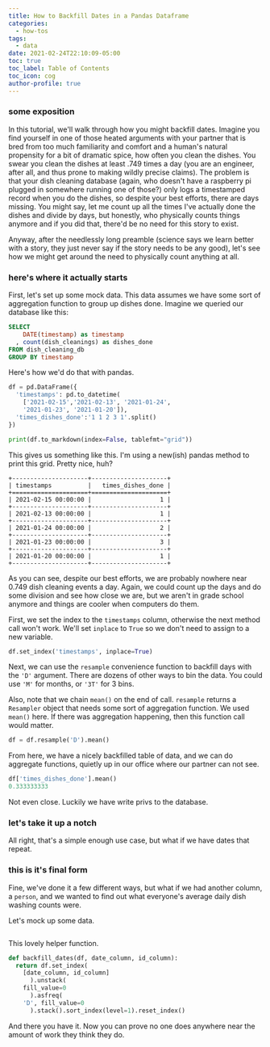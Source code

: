 ```yaml
---
title: How to Backfill Dates in a Pandas Dataframe
categories:
  - how-tos
tags:
  - data
date: 2021-02-24T22:10:09-05:00
toc: true
toc_label: Table of Contents
toc_icon: cog
author-profile: true
---
```

### some exposition
In this tutorial, we'll walk through how you might backfill dates. Imagine you find yourself in one of those heated arguments with your partner that is bred from too much familiarity and comfort and a human's natural propensity for a bit of dramatic spice, how often you clean the dishes. You swear you clean the dishes at least .749 times a day (you are an engineer, after all, and thus prone to making wildly precise claims). The problem is that your dish cleaning database (again, who doesn't have a raspberry pi plugged in somewhere running one of those?) only logs a timestamped record when you do the dishes, so despite your best efforts, there are days missing. You might say, let me count up all the times I've actually done the dishes and divide by days, but honestly, who physically counts things anymore and if you did that, there'd be no need for this story to exist.

Anyway, after the needlessly long preamble (science says we learn better with a story, they just never say if the story needs to be any good), let's see how we might get around the need to physically count anything at all.


### here's where it actually starts

First, let's set up some mock data. This data assumes we have some sort of aggregation function to group up dishes done. Imagine we queried our database like this:

``` sql
SELECT
    DATE(timestamp) as timestamp
  , count(dish_cleanings) as dishes_done
FROM dish_cleaning_db
GROUP BY timestamp
```

Here's how we'd do that with pandas.

``` python
df = pd.DataFrame({
  'timestamps': pd.to_datetime(
    ['2021-02-15','2021-02-13', '2021-01-24',
    '2021-01-23', '2021-01-20']),
  'times_dishes_done':'1 1 2 3 1'.split()
})

print(df.to_markdown(index=False, tablefmt="grid"))
```

This gives us something like this. I'm using a new(ish) pandas method to print this grid. Pretty nice, huh?

```
+---------------------+---------------------+
| timestamps          |   times_dishes_done |
+=====================+=====================+
| 2021-02-15 00:00:00 |                   1 |
+---------------------+---------------------+
| 2021-02-13 00:00:00 |                   1 |
+---------------------+---------------------+
| 2021-01-24 00:00:00 |                   2 |
+---------------------+---------------------+
| 2021-01-23 00:00:00 |                   3 |
+---------------------+---------------------+
| 2021-01-20 00:00:00 |                   1 |
+---------------------+---------------------+
```

As you can see, despite our best efforts, we are probably nowhere near 0.749 dish cleaning events a day. Again, we could count up the days and do some division and see how close we are, but we aren't in grade school anymore and things are cooler when computers do them.

First, we set the index to the `timestamps` column, otherwise the next method call won't work. We'll set `inplace` to `True` so we don't need to assign to a new variable.

``` python
df.set_index('timestamps', inplace=True)
```

Next, we can use the `resample` convenience function to backfill days with the `'D'` argument. There are dozens of other ways to bin the data. You could use `'M'` for months, or `'3T'` for 3 bins.

Also, note that we chain `mean()` on the end of call. `resample` returns a `Resampler` object that needs some sort of aggregation function. We used `mean()` here. If there was aggregation happening, then this function call would matter.

``` python
df = df.resample('D').mean()
```

From here, we have a nicely backfilled table of data, and we can do aggregate functions, quietly up in our office where our partner can not see.

``` python
df['times_dishes_done'].mean()
0.333333333
```
Not even close. Luckily we have write privs to the database.

### let's take it up a notch
All right, that's a simple enough use case, but what if we have dates that repeat.

### this is it's final form
Fine, we've done it a few different ways, but what if we had another column, a `person`, and we wanted to find out what everyone's average daily dish washing counts were.

Let's mock up some data.
``` python
```

This lovely helper function.
``` python
def backfill_dates(df, date_column, id_column):
  return df.set_index(
    [date_column, id_column]
      ).unstack(
    fill_value=0
      ).asfreq(
    'D', fill_value=0
      ).stack().sort_index(level=1).reset_index()
 ```
And there you have it. Now you can prove no one does anywhere near the amount of work they think they do.